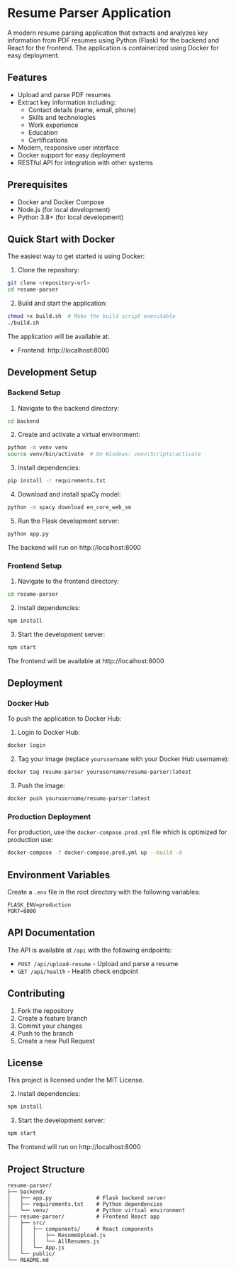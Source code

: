 # Resume Parser Application

A modern resume parsing application that extracts and analyzes key information from PDF resumes using Python (Flask) for the backend and React for the frontend. The application is containerized using Docker for easy deployment.

## Features

- Upload and parse PDF resumes
- Extract key information including:
  - Contact details (name, email, phone)
  - Skills and technologies
  - Work experience
  - Education
  - Certifications
- Modern, responsive user interface
- Docker support for easy deployment
- RESTful API for integration with other systems

## Prerequisites

- Docker and Docker Compose
- Node.js (for local development)
- Python 3.8+ (for local development)

## Quick Start with Docker

The easiest way to get started is using Docker:

1. Clone the repository:
```bash
git clone <repository-url>
cd resume-parser
```

2. Build and start the application:
```bash
chmod +x build.sh  # Make the build script executable
./build.sh
```

The application will be available at:
- Frontend: http://localhost:8000

## Development Setup

### Backend Setup

1. Navigate to the backend directory:
```bash
cd backend
```

2. Create and activate a virtual environment:
```bash
python -m venv venv
source venv/bin/activate  # On Windows: venv\Scripts\activate
```

3. Install dependencies:
```bash
pip install -r requirements.txt
```

4. Download and install spaCy model:
```bash
python -m spacy download en_core_web_sm
```

5. Run the Flask development server:
```bash
python app.py
```

The backend will run on http://localhost:8000

### Frontend Setup

1. Navigate to the frontend directory:
```bash
cd resume-parser
```

2. Install dependencies:
```bash
npm install
```

3. Start the development server:
```bash
npm start
```

The frontend will be available at http://localhost:8000

## Deployment

### Docker Hub

To push the application to Docker Hub:

1. Login to Docker Hub:
```bash
docker login
```

2. Tag your image (replace `yourusername` with your Docker Hub username):
```bash
docker tag resume-parser yourusername/resume-parser:latest
```

3. Push the image:
```bash
docker push yourusername/resume-parser:latest
```

### Production Deployment

For production, use the `docker-compose.prod.yml` file which is optimized for production use:

```bash
docker-compose -f docker-compose.prod.yml up --build -d
```

## Environment Variables

Create a `.env` file in the root directory with the following variables:

```
FLASK_ENV=production
PORT=8000
```

## API Documentation

The API is available at `/api` with the following endpoints:

- `POST /api/upload-resume` - Upload and parse a resume
- `GET /api/health` - Health check endpoint

## Contributing

1. Fork the repository
2. Create a feature branch
3. Commit your changes
4. Push to the branch
5. Create a new Pull Request

## License

This project is licensed under the MIT License.

2. Install dependencies:
```bash
npm install
```

3. Start the development server:
```bash
npm start
```

The frontend will run on http://localhost:8000

## Project Structure

```
resume-parser/
├── backend/
│   ├── app.py              # Flask backend server
│   ├── requirements.txt    # Python dependencies
│   └── venv/               # Python virtual environment
├── resume-parser/          # Frontend React app
│   ├── src/
│   │   ├── components/     # React components
│   │   │   ├── ResumeUpload.js
│   │   │   └── AllResumes.js
│   │   └── App.js
│   └── public/
└── README.md
```
